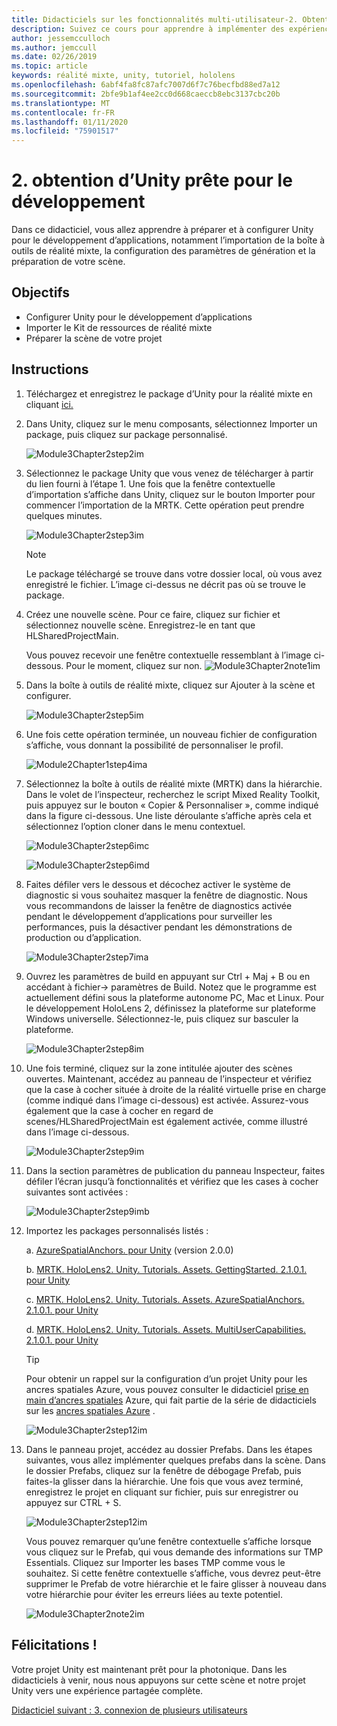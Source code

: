 ```yaml
---
title: Didacticiels sur les fonctionnalités multi-utilisateur-2. Obtention d’Unity prête pour le développement
description: Suivez ce cours pour apprendre à implémenter des expériences partagées multi-utilisateur dans une application HoloLens 2.
author: jessemcculloch
ms.author: jemccull
ms.date: 02/26/2019
ms.topic: article
keywords: réalité mixte, unity, tutoriel, hololens
ms.openlocfilehash: 6abf4fa8fc87afc7007d6f7c76becfbd88ed7a12
ms.sourcegitcommit: 2bfe9b1af4ee2cc0d668caeccb8ebc3137cbc20b
ms.translationtype: MT
ms.contentlocale: fr-FR
ms.lasthandoff: 01/11/2020
ms.locfileid: "75901517"
---
```

# <a name="2-getting-unity-ready-for-development"></a>2. obtention d’Unity prête pour le développement

Dans ce didacticiel, vous allez apprendre à préparer et à configurer Unity pour le développement d’applications, notamment l’importation de la boîte à outils de réalité mixte, la configuration des paramètres de génération et la préparation de votre scène.

## <a name="objectives"></a>Objectifs

* Configurer Unity pour le développement d’applications
* Importer le Kit de ressources de réalité mixte
* Préparer la scène de votre projet

## <a name="instructions"></a>Instructions

1. Téléchargez et enregistrez le package d’Unity pour la réalité mixte en cliquant [ici.](https://github.com/microsoft/MixedRealityToolkit-Unity/releases/download/v2.1.0/Microsoft.MixedReality.Toolkit.Unity.Foundation.2.1.0.unitypackage)

2. Dans Unity, cliquez sur le menu composants, sélectionnez Importer un package, puis cliquez sur package personnalisé.

    ![Module3Chapter2step2im](images/module3chapter2step2im.PNG)

3. Sélectionnez le package Unity que vous venez de télécharger à partir du lien fourni à l’étape 1. Une fois que la fenêtre contextuelle d’importation s’affiche dans Unity, cliquez sur le bouton Importer pour commencer l’importation de la MRTK. Cette opération peut prendre quelques minutes.

    ![Module3Chapter2step3im](images/module3chapter2step3im.PNG)

    >[!NOTE]
    >Le package téléchargé se trouve dans votre dossier local, où vous avez enregistré le fichier. L’image ci-dessus ne décrit pas où se trouve le package.

4. Créez une nouvelle scène. Pour ce faire, cliquez sur fichier et sélectionnez nouvelle scène. Enregistrez-le en tant que HLSharedProjectMain.

    Vous pouvez recevoir une fenêtre contextuelle ressemblant à l’image ci-dessous. Pour le moment, cliquez sur non.
    ![Module3Chapter2note1im](images/module3chapter2note1im.PNG)

5. Dans la boîte à outils de réalité mixte, cliquez sur Ajouter à la scène et configurer.

    ![Module3Chapter2step5im](images/module3chapter2step5im.PNG)

6. Une fois cette opération terminée, un nouveau fichier de configuration s’affiche, vous donnant la possibilité de personnaliser le profil.

    ![Module2Chapter1step4ima](images/Module2Chapter1step4ima.PNG)

7. Sélectionnez la boîte à outils de réalité mixte (MRTK) dans la hiérarchie. Dans le volet de l’inspecteur, recherchez le script Mixed Reality Toolkit, puis appuyez sur le bouton « Copier & Personnaliser », comme indiqué dans la figure ci-dessous.  Une liste déroulante s’affiche après cela et sélectionnez l’option cloner dans le menu contextuel.

    ![Module3Chapter2step6imc](images/module3chapter2step6imc.PNG)

    ![Module3Chapter2step6imd](images/module3chapter2step6imd.PNG)

8. Faites défiler vers le dessous et décochez activer le système de diagnostic si vous souhaitez masquer la fenêtre de diagnostic. Nous vous recommandons de laisser la fenêtre de diagnostics activée pendant le développement d’applications pour surveiller les performances, puis la désactiver pendant les démonstrations de production ou d’application. 

    ![Module3Chapter2step7ima](images/module3chapter2step7ima.PNG)

9. Ouvrez les paramètres de build en appuyant sur Ctrl + Maj + B ou en accédant à fichier-> paramètres de Build. Notez que le programme est actuellement défini sous la plateforme autonome PC, Mac et Linux. Pour le développement HoloLens 2, définissez la plateforme sur plateforme Windows universelle. Sélectionnez-le, puis cliquez sur basculer la plateforme.

    ![Module3Chapter2step8im](images/module3chapter2step8im.PNG)

10. Une fois terminé, cliquez sur la zone intitulée ajouter des scènes ouvertes. Maintenant, accédez au panneau de l’inspecteur et vérifiez que la case à cocher située à droite de la réalité virtuelle prise en charge (comme indiqué dans l’image ci-dessous) est activée. Assurez-vous également que la case à cocher en regard de scenes/HLSharedProjectMain est également activée, comme illustré dans l’image ci-dessous.

    ![Module3Chapter2step9im](images/module3chapter2step9im.PNG)

11. Dans la section paramètres de publication du panneau Inspecteur, faites défiler l’écran jusqu’à fonctionnalités et vérifiez que les cases à cocher suivantes sont activées :

    ![Module3Chapter2step9imb](images/module3chapter2step9imb.PNG)

12. Importez les packages personnalisés listés :

    a. [AzureSpatialAnchors. pour Unity](https://github.com/Azure/azure-spatial-anchors-samples/releases/download/v2.0.0/AzureSpatialAnchors.unitypackage) (version 2.0.0)

    b. [MRTK. HoloLens2. Unity. Tutorials. Assets. GettingStarted. 2.1.0.1. pour Unity](https://github.com/microsoft/MixedRealityLearning/releases/download/getting-started-v2.1.0.1/MRTK.HoloLens2.Unity.Tutorials.Assets.GettingStarted.2.1.0.1.unitypackage)

    c. [MRTK. HoloLens2. Unity. Tutorials. Assets. AzureSpatialAnchors. 2.1.0.1. pour Unity](https://github.com/microsoft/MixedRealityLearning/releases/download/azure-spatial-anchors-v2.1.0.1/MRTK.HoloLens2.Unity.Tutorials.Assets.AzureSpatialAnchors.2.1.0.1.unitypackage)

    d. [MRTK. HoloLens2. Unity. Tutorials. Assets. MultiUserCapabilities. 2.1.0.1. pour Unity](https://github.com/microsoft/MixedRealityLearning/releases/download/multi-user-capabilities-v2.1.0.1/MRTK.HoloLens2.Unity.Tutorials.Assets.MultiUserCapabilities.2.1.0.1.unitypackage)

    >[!TIP]
    >Pour obtenir un rappel sur la configuration d’un projet Unity pour les ancres spatiales Azure, vous pouvez consulter le didacticiel [prise en main d’ancres spatiales](https://docs.microsoft.com/windows/mixed-reality/mrlearning-asa-ch1) Azure, qui fait partie de la série de didacticiels sur les [ancres spatiales Azure](https://docs.microsoft.com/windows/mixed-reality/mrlearning-asa-ch1) .

    ![Module3Chapter2step12im](images/module3chapter2step11im.PNG)

13. Dans le panneau projet, accédez au dossier Prefabs. Dans les étapes suivantes, vous allez implémenter quelques prefabs dans la scène. Dans le dossier Prefabs, cliquez sur la fenêtre de débogage Prefab, puis faites-la glisser dans la hiérarchie. Une fois que vous avez terminé, enregistrez le projet en cliquant sur fichier, puis sur enregistrer ou appuyez sur CTRL + S.

    ![Module3Chapter2step12im](images/module3chapter2step12im.PNG)

    Vous pouvez remarquer qu’une fenêtre contextuelle s’affiche lorsque vous cliquez sur le Prefab, qui vous demande des informations sur TMP Essentials. Cliquez sur Importer les bases TMP comme vous le souhaitez. Si cette fenêtre contextuelle s’affiche, vous devrez peut-être supprimer le Prefab de votre hiérarchie et le faire glisser à nouveau dans votre hiérarchie pour éviter les erreurs liées au texte potentiel.

    ![Module3Chapter2note2im](images/module3chapter2note2im.PNG)

## <a name="congratulations"></a>Félicitations !

Votre projet Unity est maintenant prêt pour la photonique. Dans les didacticiels à venir, nous nous appuyons sur cette scène et notre projet Unity vers une expérience partagée complète.

[Didacticiel suivant : 3. connexion de plusieurs utilisateurs](mrlearning-sharing(photon)-ch3.md)
